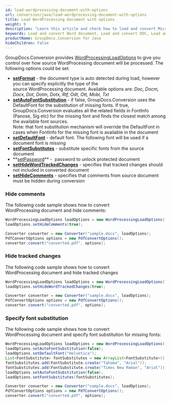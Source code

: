```yaml
---
id: load-wordprocessing-document-with-options
url: conversion/java/load-wordprocessing-document-with-options
title: Load WordProcessing document with options
weight: 9
description: "Learn this article and check how to load and convert Microsoft Word and Open Document files with advanced options using GroupDocs.Conversion for Java API."
keywords: Load and convert Word document, Load and convert DOC, Load and convert DOCX, Load and convert ODT, Load and convert OTT
productName: GroupDocs.Conversion for Java
hideChildren: False
---
```

GroupDocs.Conversion provides [WordProcessingLoadOptions](https://reference.groupdocs.com/java/conversion/com.groupdocs.conversion.options.load/WordProcessingLoadOptions) to give you control over how source WordProcessing document will be processed. The following options could be set: 

*   **[setFormat](https://reference.groupdocs.com/java/conversion/com.groupdocs.conversion.options.load/WordProcessingLoadOptions#setFormat(com.groupdocs.conversion.filetypes.WordProcessingFileType))** -  the document type is auto detected during load, however you can specify explicitly the type of the source WordProcessing document. Available options are: *Doc, Docm, Docx, Dot, Dotm, Dotx, Rtf, Odt, Ott, Mobi, Txt*
*   **[setAutoFontSubstitution](https://reference.groupdocs.com/java/conversion/com.groupdocs.conversion.options.load/WordProcessingLoadOptions#setAutoFontSubstitution(boolean))** - if false, GroupDocs.Conversion uses the DefaultFont for the substitution of missing fonts. If true, GroupDocs.Conversion evaluates all the related fields in FontInfo (Panose, Sig etc) for the missing font and finds the closest match among the available font sources.   
    Note: that font substitution mechanism will override the DefaultFont in cases when FontInfo for the missing font is available in the document
*   **[setDefaultFont](https://reference.groupdocs.com/java/conversion/com.groupdocs.conversion.options.load/WordProcessingLoadOptions#setDefaultFont(java.lang.String))** -  default font. The following font will be used if a document font is missing
*   **[setFontSubstitutes](https://reference.groupdocs.com/java/conversion/com.groupdocs.conversion.options.load/WordProcessingLoadOptions#setFontSubstitutes(java.util.List))** -  substitute specific fonts from the source document
*   **[setPassword](https://reference.groupdocs.com/java/conversion/com.groupdocs.conversion.options.load/WordProcessingLoadOptions#setPassword(java.lang.String))** -  password to unlock protected document
*   **[setHideWordTrackedChanges](https://reference.groupdocs.com/java/conversion/com.groupdocs.conversion.options.load/WordProcessingLoadOptions#setHideWordTrackedChanges(boolean))** - specifies that tracked changes should not included in converted document
*   **[setHideComments](https://reference.groupdocs.com/java/conversion/com.groupdocs.conversion.options.load/WordProcessingLoadOptions#setHideComments(boolean))** - specifies that comments from source document must be hidden during conversion

### Hide comments

The following code sample shows how to convert WordProcessing document and hide comments:

```java
WordProcessingLoadOptions loadOptions = new WordProcessingLoadOptions();
loadOptions.setHideComments(true);

Converter converter = new Converter("sample.docx", loadOptions);
PdfConvertOptions options = new PdfConvertOptions();
converter.convert("converted.pdf", options);
```

### Hide tracked changes

The following code sample shows how to convert WordProcessing document and hide tracked changes

```java
WordProcessingLoadOptions loadOptions = new WordProcessingLoadOptions();
loadOptions.setHideWordTrackedChanges(true);

Converter converter = new Converter("sample.docx", loadOptions);
PdfConvertOptions options = new PdfConvertOptions();
converter.convert("converted.pdf", options);
```

### Specify font substitution

The following code sample shows how to convert WordProcessing document and specify font substitution for missing fonts:

```java
WordProcessingLoadOptions loadOptions = new WordProcessingLoadOptions();
loadOptions.setAutoFontSubstitution(false);
loadOptions.setDefaultFont("Helvetica");
List<FontSubstitute> fontSubstitutes = new ArrayList<FontSubstitute>();
fontSubstitutes.add(FontSubstitute.create("Tahoma", "Arial"));
fontSubstitutes.add(FontSubstitute.create("Times New Roman", "Arial"));
loadOptions.setAutoFontSubstitution(false);
loadOptions.setFontSubstitutes(fontSubstitutes);

Converter converter = new Converter("sample.docx", loadOptions);
PdfConvertOptions options = new PdfConvertOptions();
converter.convert("converted.pdf", options);
```
